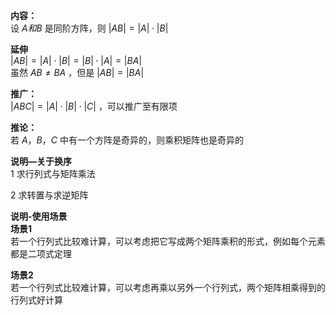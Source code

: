 **内容：**  
设 $A和B$ 是同阶方阵，则 $|AB|=|A|\cdot|B|$  
  
**延伸**  
 $|AB|=|A|\cdot|B|=|B|\cdot|A|=|BA|$  
虽然 $AB\neq BA$ ，但是 $|AB|=|BA|$  
  
**推广：**  
 $|ABC|=|A|\cdot|B|\cdot|C|$ ，可以推广至有限项  
  
**推论：**  
若 $A，B，C$ 中有一个方阵是奇异的，则乘积矩阵也是奇异的  
  
**说明—关于换序**  
1 求行列式与矩阵乘法  
  
2 求转置与求逆矩阵  
  
  
**说明-使用场景**  
**场景1**  
若一个行列式比较难计算，可以考虑把它写成两个矩阵乘积的形式，例如每个元素都是二项式定理  
  
**场景2**  
若一个行列式比较难计算，可以考虑再乘以另外一个行列式，两个矩阵相乘得到的行列式好计算  
